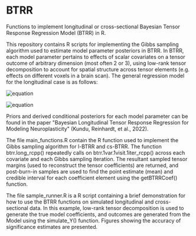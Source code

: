# BTRR
Functions to implement longitudinal or cross-sectional Bayesian Tensor Response Regression Model (BTRR) in R.

This repository contains R scripts for implementing the Gibbs sampling algorithm used to estimate model parameter posteriors in BTRR. In BTRR, each model parameter pertains to effects of scalar covariates on a tensor outcome of arbitrary dimension (most often 2 or 3), using low-rank tensor decomposition to account for spatial structure across tensor elements (e.g. effects on different voxels in a brain scan). The general regression model for the longitudinal case is as follows:

![equation](https://latex.codecogs.com/svg.image?\mathcal{Y}_{ti}=\mathcal{M}&plus;B_i&plus;(\Gamma&plus;\Theta_i)\times&space;\mathcal{T}_{ti}&plus;\sum_{m=1}^M&space;\mathcal{B}_{tm}&space;c_{i,m}&plus;\sum_{s=1}^S&space;\mathcal{D}_s&space;x_{i,s}&plus;\sum_{k=1}^K&space;\Gamma_k&space;z_{ti,k}&plus;\epsilon_{ti})

![equation](https://latex.codecogs.com/svg.image?\epsilon_{ti}\sim&space;\mathcal{N}(0,\sigma_{ti}^2))

Priors and derived conditional posteriors for each model parameter can be found in the paper "Bayesian Longitudinal Tensor Response Regression for Modeling
Neuroplasticity" (Kundu, Reinhardt, et al., 2022).

The file main_functions.R contain the R function used to implement the Gibbs sampling algorithm for l-BTRR and cs-BTRR. The function btrr.long_rcpp() repeatedly calls on btrr.1var.1visit.1iter_rcpp() across each covariate and each Gibbs sampling iteration. The resultant sampled tensor margins (used to reconstruct the tensor coefficients) are returned, and post-burn-in samples are used to find the point estimate (mean) and credible interval for each coefficient element using the getBTRRCoef() function.

The file sample_runner.R is a R script containing a brief demonstration for how to use the BTRR functions on simulated longitudinal and cross-sectional data. In this example, low-rank tensor decomposition is used to generate the true model coefficients, and outcomes are generated from the Model using the simulate_Y() function. Figures showing the accuracy of significance estimates are presented.
